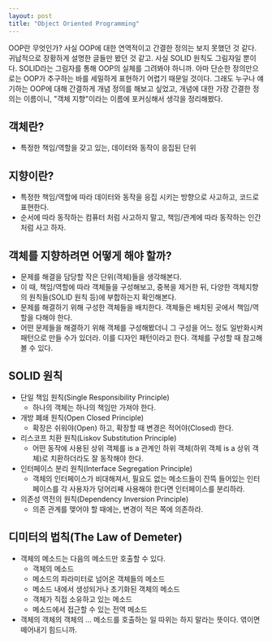 ```yaml
---
layout: post
title: "Object Oriented Programming"
---
```


OOP란 무엇인가? 사실 OOP에 대한 연역적이고 간결한 정의는 보지 못했던 것 같다. 귀납적으로 장황하게 설명한 글들만 봤던 것 같고. 사실 SOLID 원칙도 그림자일 뿐이다. SOLID라는 그림자를 통해 OOP의 실체를 그려봐야 하니까. 아마 단순한 정의만으로는 OOP가 추구하는 바를 세밀하게 표현하기 어렵기 때문일 것이다. 그래도 누구나 얘기하는 OOP에 대해 간결하게 개념 정의를 해보고 싶었고, 개념에 대한 가장 간결한 정의는 이름이니, "객체 지향"이라는 이름에 포커싱해서 생각을 정리해봤다.

## 객체란?
- 특정한 책임/역할을 갖고 있는, 데이터와 동작이 응집된 단위

## 지향이란?
- 특정한 책임/역할에 따라 데이터와 동작을 응집 시키는 방향으로 사고하고, 코드로 표현한다.
- 순서에 따라 동작하는 컴퓨터 처럼 사고하지 말고, 책임/관계에 따라 동작하는 인간처럼 사고 하자.

## 객체를 지향하려면 어떻게 해야 할까?
- 문제를 해결을 담당할 작은 단위(객체)들을 생각해본다.
- 이 때, 책임/역할에 따라 객체들을 구성해보고, 중복을 제거한 뒤, 다양한 객체지향의 원칙들(SOLID 원칙 등)에 부합하는지 확인해본다.
- 문제를 해결하기 위해 구성한 객체들을 배치한다. 객체들은 배치된 곳에서 책임/역할을 다해야 한다.
- 어떤 문제들을 해결하기 위해 객체를 구성해봤더니 그 구성을 어느 정도 일반화시켜 패턴으로 만들 수가 있더라. 이를 디자인 패턴이라고 한다. 객체를 구성할 때 참고해볼 수 있다.

## SOLID 원칙
- 단일 책임 원칙(Single Responsibility Principle)
	- 하나의 객체는 하나의 책임만 가져야 한다.
- 개방 폐쇄 원칙(Open Closed Principle)
	- 확장은 쉬워야(Open) 하고, 확장할 때 변경은 적어야(Closed) 한다.
- 리스코프 치환 원칙(Liskov Substitution Principle)
	- 어떤 동작에 사용된 상위 객체를 is a 관계인 하위 객체(하위 객체 is a 상위 객체)로 치환하더라도 잘 동작해야 한다.
- 인터페이스 분리 원칙(Interface Segregation Principle)
	- 객체의 인터페이스가 비대해져서, 필요도 없는 메소드들이 잔뜩 들어있는 인터페이스를 각 사용자가 덩어리째 사용해야 한다면 인터페이스를 분리하라.
- 의존성 역전의 원칙(Dependency Inversion Principle)
	- 의존 관계를 맺어야 할 때에는, 변경이 적은 쪽에 의존하라.

## 디미터의 법칙(The Law of Demeter)
- 객체의 메소드는 다음의 메소드만 호출할 수 있다.
	- 객체의 메소드
	- 메소드의 파라미터로 넘어온 객체들의 메소드
	- 메소드 내에서 생성되거나 초기화된 객체의 메소드
	- 객체가 직접 소유하고 있는 메소드
	- 메소드에서 접근할 수 있는 전역 메소드
- 객체의 객체의 객체의 ... 메소드를 호출하는 일 따위는 하지 말라는 뜻이다. 엮이면 떼어내기 힘드니까.
